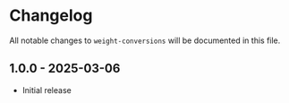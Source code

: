 # Changelog

All notable changes to `weight-conversions` will be documented in this file.

## 1.0.0 - 2025-03-06

- Initial release

